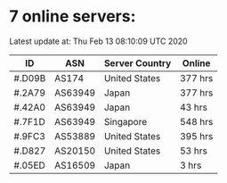 # 7 online servers:

Latest update at: Thu Feb 13 08:10:09 UTC 2020

| ID | ASN | Server Country | Online |
| -- | --- | -------------- | ------ |
| #.D09B | AS174 | United States | 377 hrs |
| #.2A79 | AS63949 | Japan | 377 hrs |
| #.42A0 | AS63949 | Japan | 43 hrs |
| #.7F1D | AS63949 | Singapore | 548 hrs |
| #.9FC3 | AS53889 | United States | 395 hrs |
| #.D827 | AS20150 | United States | 53 hrs |
| #.05ED | AS16509 | Japan | 3 hrs |

